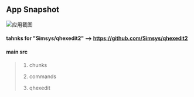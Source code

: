 ## App Snapshot
![应用截图](/home/jack/Develop/C++/Qt/LinuxHex/LinuxHex/Source/LinuxHex.png)

#### tahnks for "Simsys/qhexedit2" --> https://github.com/Simsys/qhexedit2

#### main src
> 1. chunks
>
> 2. commands
> 3. qhexedit